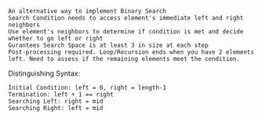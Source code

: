 
    An alternative way to implement Binary Search
    Search Condition needs to access element's immediate left and right neighbors
    Use element's neighbors to determine if condition is met and decide whether to go left or right
    Gurantees Search Space is at least 3 in size at each step
    Post-processing required. Loop/Recursion ends when you have 2 elements left. Need to assess if the remaining elements meet the condition.

 Distinguishing Syntax:

    Initial Condition: left = 0, right = length-1
    Termination: left + 1 == right
    Searching Left: right = mid
    Searching Right: left = mid
